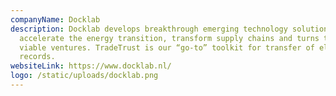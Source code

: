 ```yaml
---
companyName: Docklab
description: Docklab develops breakthrough emerging technology solutions to
  accelerate the energy transition, transform supply chains and turns them into
  viable ventures. TradeTrust is our “go-to” toolkit for transfer of electronic
  records.
websiteLink: https://www.docklab.nl/
logo: /static/uploads/docklab.png
---
```

